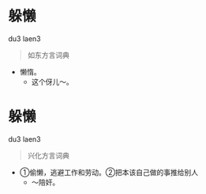# 躲懒
du3 laen3
> 如东方言词典
- 懒惰。
  - 这个伢儿～。

# 躲懒
du3 laen3
> 兴化方言词典
- ①偷懒，逃避工作和劳动。②把本该自己做的事推给别人
  - ～陪奸。
